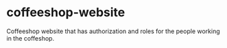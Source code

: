 # coffeeshop-website
Coffeeshop website that has authorization and roles for the people working in the coffeshop. 
